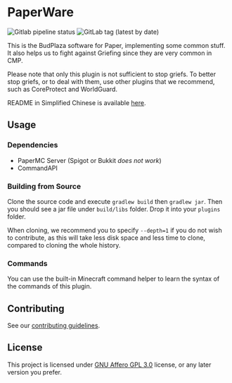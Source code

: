 # PaperWare

![Gitlab pipeline status](https://img.shields.io/gitlab/pipeline-status/budplaza/budplaza-software-paper?logo=gitlab&style=flat-square)
![GitLab tag (latest by date)](https://img.shields.io/gitlab/v/tag/budplaza/budplaza-software-paper?style=flat-square)

This is the BudPlaza software for Paper, implementing some common stuff.
It also helps us to fight against Griefing since they are very common in CMP.

Please note that only this plugin is not sufficient to stop griefs. To better
stop griefs, or to deal with them, use other plugins that we recommend, such as
CoreProtect and WorldGuard.

README in Simplified Chinese is available [here](README_zh-CN.md).

## Usage

### Dependencies

- PaperMC Server (Spigot or Bukkit _does not work_)
- CommandAPI

### Building from Source

Clone the source code and execute `gradlew build` then `gradlew jar`. Then you should see a jar file
under `build/libs` folder.
Drop it into your `plugins` folder.

When cloning, we recommend you to specify `--depth=1` if you do not wish to
contribute, as this will take less disk space and less time to clone,
compared to cloning the whole history.

### Commands

You can use the built-in Minecraft command helper to learn the syntax of the
commands of this plugin.

## Contributing

See our [contributing guidelines](docs/CONTRIBUTING.md).

## License

This project is licensed under [GNU Affero GPL 3.0](LICENSE) license, or any
later version you prefer.
